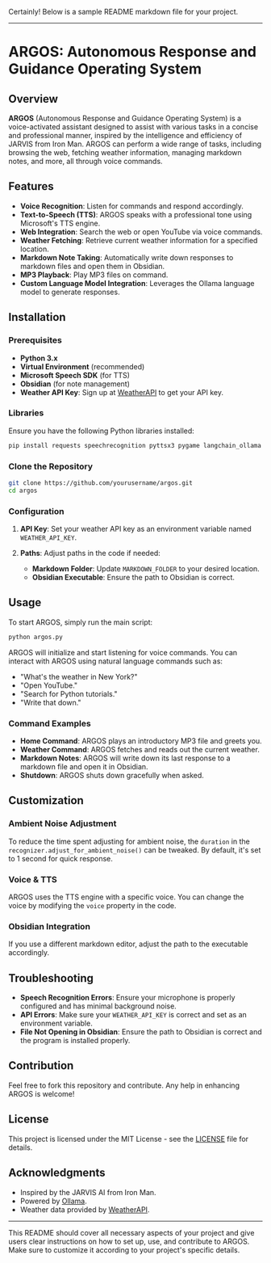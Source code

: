 Certainly! Below is a sample README markdown file for your project.

---

# ARGOS: Autonomous Response and Guidance Operating System

## Overview

**ARGOS** (Autonomous Response and Guidance Operating System) is a voice-activated assistant designed to assist with various tasks in a concise and professional manner, inspired by the intelligence and efficiency of JARVIS from Iron Man. ARGOS can perform a wide range of tasks, including browsing the web, fetching weather information, managing markdown notes, and more, all through voice commands.

## Features

- **Voice Recognition**: Listen for commands and respond accordingly.
- **Text-to-Speech (TTS)**: ARGOS speaks with a professional tone using Microsoft's TTS engine.
- **Web Integration**: Search the web or open YouTube via voice commands.
- **Weather Fetching**: Retrieve current weather information for a specified location.
- **Markdown Note Taking**: Automatically write down responses to markdown files and open them in Obsidian.
- **MP3 Playback**: Play MP3 files on command.
- **Custom Language Model Integration**: Leverages the Ollama language model to generate responses.

## Installation

### Prerequisites

- **Python 3.x**
- **Virtual Environment** (recommended)
- **Microsoft Speech SDK** (for TTS)
- **Obsidian** (for note management)
- **Weather API Key**: Sign up at [WeatherAPI](https://www.weatherapi.com/) to get your API key.

### Libraries

Ensure you have the following Python libraries installed:

```sh
pip install requests speechrecognition pyttsx3 pygame langchain_ollama
```

### Clone the Repository

```sh
git clone https://github.com/yourusername/argos.git
cd argos
```

### Configuration

1. **API Key**: Set your weather API key as an environment variable named `WEATHER_API_KEY`.

2. **Paths**: Adjust paths in the code if needed:
   - **Markdown Folder**: Update `MARKDOWN_FOLDER` to your desired location.
   - **Obsidian Executable**: Ensure the path to Obsidian is correct.

## Usage

To start ARGOS, simply run the main script:

```sh
python argos.py
```

ARGOS will initialize and start listening for voice commands. You can interact with ARGOS using natural language commands such as:

- "What's the weather in New York?"
- "Open YouTube."
- "Search for Python tutorials."
- "Write that down."

### Command Examples

- **Home Command**: ARGOS plays an introductory MP3 file and greets you.
- **Weather Command**: ARGOS fetches and reads out the current weather.
- **Markdown Notes**: ARGOS will write down its last response to a markdown file and open it in Obsidian.
- **Shutdown**: ARGOS shuts down gracefully when asked.

## Customization

### Ambient Noise Adjustment

To reduce the time spent adjusting for ambient noise, the `duration` in the `recognizer.adjust_for_ambient_noise()` can be tweaked. By default, it's set to 1 second for quick response.

### Voice & TTS

ARGOS uses the TTS engine with a specific voice. You can change the voice by modifying the `voice` property in the code.

### Obsidian Integration

If you use a different markdown editor, adjust the path to the executable accordingly.

## Troubleshooting

- **Speech Recognition Errors**: Ensure your microphone is properly configured and has minimal background noise.
- **API Errors**: Make sure your `WEATHER_API_KEY` is correct and set as an environment variable.
- **File Not Opening in Obsidian**: Ensure the path to Obsidian is correct and the program is installed properly.

## Contribution

Feel free to fork this repository and contribute. Any help in enhancing ARGOS is welcome!

## License

This project is licensed under the MIT License - see the [LICENSE](LICENSE) file for details.

## Acknowledgments

- Inspired by the JARVIS AI from Iron Man.
- Powered by [Ollama](https://ollama.com/).
- Weather data provided by [WeatherAPI](https://www.weatherapi.com/).

---

This README should cover all necessary aspects of your project and give users clear instructions on how to set up, use, and contribute to ARGOS. Make sure to customize it according to your project's specific details.
